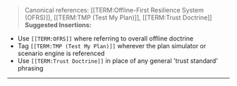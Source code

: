 > Canonical references: [[TERM:Offline-First Resilience System (OFRS)]], [[TERM:TMP (Test My Plan)]], [[TERM:Trust Doctrine]]  
**Suggested Insertions:**
- Use `[[TERM:OFRS]]` where referring to overall offline doctrine
- Tag `[[TERM:TMP (Test My Plan)]]` wherever the plan simulator or scenario engine is referenced
- Use `[[TERM:Trust Doctrine]]` in place of any general 'trust standard' phrasing  
---
